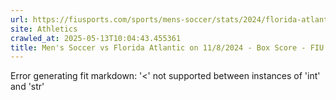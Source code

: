 ```yaml
---
url: https://fiusports.com/sports/mens-soccer/stats/2024/florida-atlantic/boxscore/12531
site: Athletics
crawled_at: 2025-05-13T10:04:43.455361
title: Men's Soccer vs Florida Atlantic on 11/8/2024 - Box Score - FIU Athletics
---
```


Error generating fit markdown: '<' not supported between instances of 'int' and 'str'